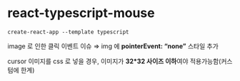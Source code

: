 # react-typescript-mouse

`create-react-app --template typescript`

image 로 인한 클릭 이벤트 이슈 ⇒ img 에 **pointerEvent: “none”** 스타일 추가

cursor 이미지를 css 로 넣을 경우, 이미지가 **32*32 사이즈 이하**여야 적용가능함(커스텀에 한계)
